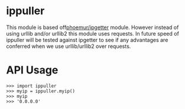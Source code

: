 # ippuller
This module is based off[phoemur/ipgetter](https://github.com/phoemur/ipgetter) module. However instead of using urllib and/or urllib2 this module uses requests. In future speed of ippuller will be tested against ipgetter to see if any advantages are conferred when we use urllib/urllib2 over requests. 

# API Usage
```
>>> import ippuller
>>> myip = ippuller.myip()
>>> myip
>>> '0.0.0.0'
```
